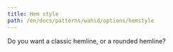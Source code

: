 ```yaml
---
title: Hem style
path: /en/docs/patterns/wahid/options/hemstyle
---
```


Do you want a classic hemline, or a rounded hemline?